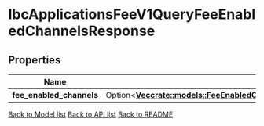 # IbcApplicationsFeeV1QueryFeeEnabledChannelsResponse

## Properties

Name | Type | Description | Notes
------------ | ------------- | ------------- | -------------
**fee_enabled_channels** | Option<[**Vec<crate::models::FeeEnabledChannelContainsThePortIdChannelIdForAFeeEnabledChannel>**](FeeEnabledChannel_contains_the_PortID___ChannelID_for_a_fee_enabled_channel.md)> |  | [optional]

[Back to Model list](../README.md#documentation-for-models) [Back to API list](../README.md#documentation-for-api-endpoints) [Back to README](../README.md)


